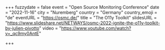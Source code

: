 +++
fuzzydate = false
event = "Open Source Monitoring Conference"
date = "2022-11-16"
city = "Nuremberg"
country = "Germany"
country_emoji = "de"
eventURL = "https://osmc.de/"
title = "The O11y Toolkit"
slidesURL = "https://www.slideshare.net/NETWAYS/osmc-2022-ignite-the-o11y-toolkit-by-julien-pivotto"
video = "https://www.youtube.com/watch?v=_qc9my0AntE"

+++

